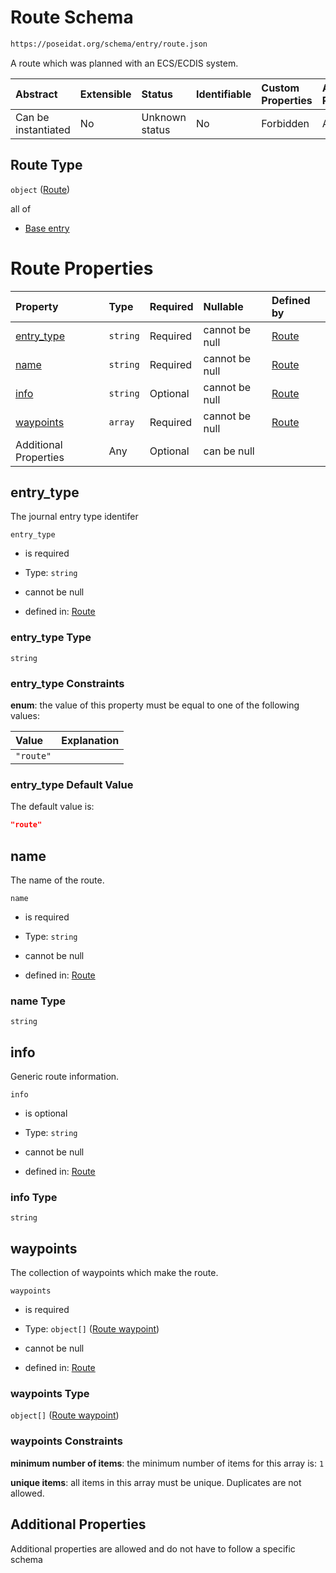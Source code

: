 # Route Schema

```txt
https://poseidat.org/schema/entry/route.json
```

A route which was planned with an ECS/ECDIS system.

| Abstract            | Extensible | Status         | Identifiable | Custom Properties | Additional Properties | Access Restrictions | Defined In                                                    |
| :------------------ | :--------- | :------------- | :----------- | :---------------- | :-------------------- | :------------------ | :------------------------------------------------------------ |
| Can be instantiated | No         | Unknown status | No           | Forbidden         | Allowed               | none                | [route.json](schemas/entry/route.json "open original schema") |

## Route Type

`object` ([Route](route.md))

all of

*   [Base entry](ais-message-allof-base-entry.md "check type definition")

# Route Properties

| Property                  | Type     | Required | Nullable       | Defined by                                                                                                    |
| :------------------------ | :------- | :------- | :------------- | :------------------------------------------------------------------------------------------------------------ |
| [entry_type](#entry_type) | `string` | Required | cannot be null | [Route](route-properties-entry_type.md "https://poseidat.org/schema/entry/route.json#/properties/entry_type") |
| [name](#name)             | `string` | Required | cannot be null | [Route](route-properties-name.md "https://poseidat.org/schema/entry/route.json#/properties/name")             |
| [info](#info)             | `string` | Optional | cannot be null | [Route](route-properties-info.md "https://poseidat.org/schema/entry/route.json#/properties/info")             |
| [waypoints](#waypoints)   | `array`  | Required | cannot be null | [Route](route-properties-waypoints.md "https://poseidat.org/schema/entry/route.json#/properties/waypoints")   |
| Additional Properties     | Any      | Optional | can be null    |                                                                                                               |

## entry_type

The journal entry type identifer

`entry_type`

*   is required

*   Type: `string`

*   cannot be null

*   defined in: [Route](route-properties-entry_type.md "https://poseidat.org/schema/entry/route.json#/properties/entry_type")

### entry_type Type

`string`

### entry_type Constraints

**enum**: the value of this property must be equal to one of the following values:

| Value     | Explanation |
| :-------- | :---------- |
| `"route"` |             |

### entry_type Default Value

The default value is:

```json
"route"
```

## name

The name of the route.

`name`

*   is required

*   Type: `string`

*   cannot be null

*   defined in: [Route](route-properties-name.md "https://poseidat.org/schema/entry/route.json#/properties/name")

### name Type

`string`

## info

Generic route information.

`info`

*   is optional

*   Type: `string`

*   cannot be null

*   defined in: [Route](route-properties-info.md "https://poseidat.org/schema/entry/route.json#/properties/info")

### info Type

`string`

## waypoints

The collection of waypoints which make the route.

`waypoints`

*   is required

*   Type: `object[]` ([Route waypoint](route-properties-waypoints-route-waypoint.md))

*   cannot be null

*   defined in: [Route](route-properties-waypoints.md "https://poseidat.org/schema/entry/route.json#/properties/waypoints")

### waypoints Type

`object[]` ([Route waypoint](route-properties-waypoints-route-waypoint.md))

### waypoints Constraints

**minimum number of items**: the minimum number of items for this array is: `1`

**unique items**: all items in this array must be unique. Duplicates are not allowed.

## Additional Properties

Additional properties are allowed and do not have to follow a specific schema
